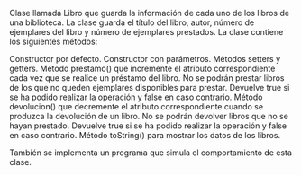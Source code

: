 Clase llamada Libro que guarda la información de cada uno de los libros de una biblioteca. La clase guarda el título del libro, autor, número de ejemplares del libro y número de ejemplares prestados. La clase contiene los siguientes métodos:

Constructor por defecto.
Constructor con parámetros.
Métodos setters y getters.
Método prestamo() que incremente el atributo correspondiente cada vez que se realice un préstamo del libro. No se podrán prestar libros de los que no queden ejemplares disponibles para prestar. Devuelve true si se ha podido realizar la operación y false en caso contrario.
Método devolucion() que decremente el atributo correspondiente cuando se produzca la devolución de un libro. No se podrán devolver libros que no se hayan prestado. Devuelve true si se ha podido realizar la operación y false en caso contrario.
Método toString() para mostrar los datos de los libros.

También se implementa un programa que simula el comportamiento de esta clase.
